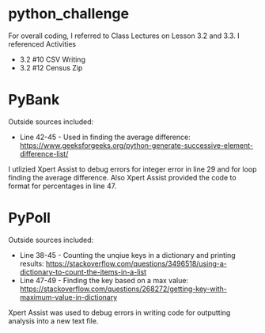 # python_challenge

For overall coding, I referred to Class Lectures on Lesson 3.2 and 3.3.
I referenced Activities 
* 3.2 #10 CSV Writing
* 3.2 #12 Census Zip

# PyBank
Outside sources included:
* Line 42-45 - Used in finding the average difference: https://www.geeksforgeeks.org/python-generate-successive-element-difference-list/

I utlizied Xpert Assist to debug errors for integer error in line 29 and for loop finding the average difference.
Also Xpert Assist provided the code to format for percentages in line 47.

# PyPoll
Outside sources included:
* Line 38-45 - Counting the unqiue keys in a dictionary and printing results: https://stackoverflow.com/questions/3496518/using-a-dictionary-to-count-the-items-in-a-list
* Line 47-49 - Finding the key based on a max value: https://stackoverflow.com/questions/268272/getting-key-with-maximum-value-in-dictionary

Xpert Assist was used to debug errors in writing code for outputting analysis into a new text file.
